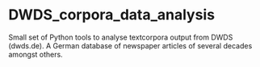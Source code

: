 # DWDS_corpora_data_analysis
Small set of Python tools to analyse textcorpora output from DWDS (dwds.de). A German database of newspaper articles of several decades amongst others.
